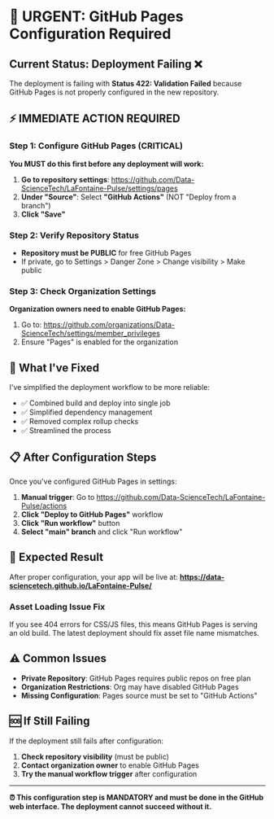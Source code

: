 # 🚨 URGENT: GitHub Pages Configuration Required

## Current Status: Deployment Failing ❌

The deployment is failing with **Status 422: Validation Failed** because GitHub Pages is not properly configured in the new repository.

## ⚡ IMMEDIATE ACTION REQUIRED

### Step 1: Configure GitHub Pages (CRITICAL)
**You MUST do this first before any deployment will work:**

1. **Go to repository settings**: https://github.com/Data-ScienceTech/LaFontaine-Pulse/settings/pages
2. **Under "Source"**: Select **"GitHub Actions"** (NOT "Deploy from a branch")
3. **Click "Save"**

### Step 2: Verify Repository Status
- **Repository must be PUBLIC** for free GitHub Pages
- If private, go to Settings > Danger Zone > Change visibility > Make public

### Step 3: Check Organization Settings
**Organization owners need to enable GitHub Pages:**
1. Go to: https://github.com/organizations/Data-ScienceTech/settings/member_privileges
2. Ensure "Pages" is enabled for the organization

## 🔧 What I've Fixed

I've simplified the deployment workflow to be more reliable:
- ✅ Combined build and deploy into single job
- ✅ Simplified dependency management
- ✅ Removed complex rollup checks
- ✅ Streamlined the process

## 📋 After Configuration Steps

Once you've configured GitHub Pages in settings:

1. **Manual trigger**: Go to https://github.com/Data-ScienceTech/LaFontaine-Pulse/actions
2. **Click "Deploy to GitHub Pages"** workflow
3. **Click "Run workflow"** button
4. **Select "main" branch** and click "Run workflow"

## 🎯 Expected Result

After proper configuration, your app will be live at:
**https://data-sciencetech.github.io/LaFontaine-Pulse/**

### Asset Loading Issue Fix
If you see 404 errors for CSS/JS files, this means GitHub Pages is serving an old build. The latest deployment should fix asset file name mismatches.

## ⚠️ Common Issues

- **Private Repository**: GitHub Pages requires public repos on free plan
- **Organization Restrictions**: Org may have disabled GitHub Pages
- **Missing Configuration**: Pages source must be set to "GitHub Actions"

## 🆘 If Still Failing

If the deployment still fails after configuration:

1. **Check repository visibility** (must be public)
2. **Contact organization owner** to enable GitHub Pages
3. **Try the manual workflow trigger** after configuration

---

**⏰ This configuration step is MANDATORY and must be done in the GitHub web interface. The deployment cannot succeed without it.**
